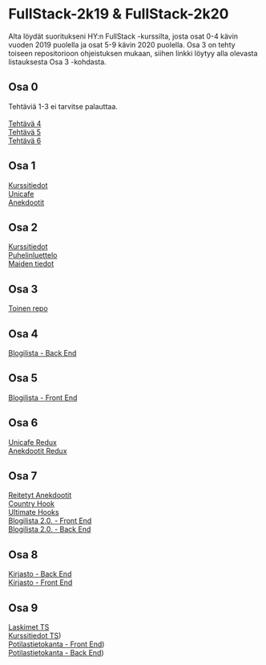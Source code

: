 # FullStack-2k19 & FullStack-2k20

Alta löydät suoritukseni HY:n FullStack -kurssilta, josta osat 0-4 kävin vuoden 2019 puolella ja osat 5-9 kävin 2020 puolella. Osa 3 on tehty toiseen repositorioon ohjeistuksen mukaan, siihen linkki löytyy alla olevasta listauksesta Osa 3 -kohdasta.

<h2>Osa 0</h2>

Tehtäviä 1-3 ei tarvitse palauttaa.<br/><br/>
[Tehtävä 4](https://github.com/rpulkka/FullStack-2k19/blob/master/Osa_0/tehtava_4.png)<br/>
[Tehtävä 5](https://github.com/rpulkka/FullStack-2k19/blob/master/Osa_0/tehtava_5.png)<br/>
[Tehtävä 6](https://github.com/rpulkka/FullStack-2k19/blob/master/Osa_0/tehtava_6.png)<br/>

<h2>Osa 1</h2>

[Kurssitiedot](https://github.com/rpulkka/FullStack-2k19/tree/master/Osa_1/kurssitiedot)<br/>
[Unicafe](https://github.com/rpulkka/FullStack-2k19/tree/master/Osa_1/unicafe)<br/>
[Anekdootit](https://github.com/rpulkka/FullStack-2k19/tree/master/Osa_1/anekdootit)<br/>

<h2>Osa 2</h2>

[Kurssitiedot](https://github.com/rpulkka/FullStack-2k19/tree/master/Osa_2/kurssitiedot)<br/>
[Puhelinluettelo](https://github.com/rpulkka/FullStack-2k19/tree/master/Osa_2/puhelinluettelo)<br/>
[Maiden tiedot](https://github.com/rpulkka/FullStack-2k19/tree/master/Osa_2/maidentiedot)<br/>

<h2>Osa 3</h2>

[Toinen repo](https://github.com/rpulkka/FullStack2k19-osa3)

<h2>Osa 4</h2>

[Blogilista - Back End](https://github.com/rpulkka/FullStack-2k19/tree/master/Osa_4/blogilista)

<h2>Osa 5</h2>

[Blogilista - Front End](https://github.com/rpulkka/FullStack-2k19/tree/master/Osa_5/bloglist-frontend)

<h2>Osa 6</h2>

[Unicafe Redux](https://github.com/rpulkka/FullStack-2k19/tree/master/Osa_6/unicafe-redux)<br/>
[Anekdootit Redux](https://github.com/rpulkka/FullStack-2k19/tree/master/Osa_6/redux-anecdotes)

<h2>Osa 7</h2>

[Reitetyt Anekdootit](https://github.com/rpulkka/FullStack-2k19/tree/master/Osa_7/routed-anecdotes)<br/>
[Country Hook](https://github.com/rpulkka/FullStack-2k19/tree/master/Osa_7/country-hook)<br/>
[Ultimate Hooks](https://github.com/rpulkka/FullStack-2k19/tree/master/Osa_7/ultimate-hooks)<br/>
[Blogilista 2.0. - Front End](https://github.com/rpulkka/FullStack-2k19/tree/master/Osa_7/bloglist-v2-frontend)<br/>
[Blogilista 2.0. - Back End](https://github.com/rpulkka/FullStack-2k19/tree/master/Osa_7/bloglist-v2-backend)

<h2>Osa 8</h2>

[Kirjasto - Back End](https://github.com/rpulkka/FullStack-2k19/tree/master/Osa_8/gql_books)<br/>
[Kirjasto - Front End](https://github.com/rpulkka/FullStack-2k19/tree/master/Osa_8/library-frontend)

<h2>Osa 9</h2>

[Laskimet TS](https://github.com/rpulkka/FullStack-2k19/tree/master/Osa_9/first_ts_project)<br/>
[Kurssitiedot TS](https://github.com/rpulkka/FullStack-2k19/tree/master/Osa_9/courses))<br/>
[Potilastietokanta - Front End](https://github.com/rpulkka/FullStack-2k19/tree/master/Osa_9/patientor))<br/>
[Potilastietokanta - Back End](https://github.com/rpulkka/FullStack-2k19/tree/master/Osa_9/patientor-backend))

